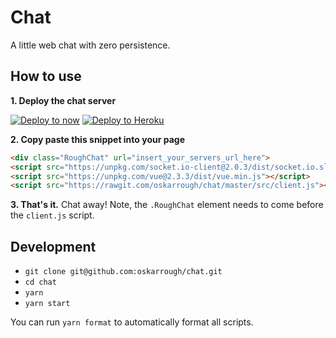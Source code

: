 # Chat

A little web chat with zero persistence.

## How to use

**1. Deploy the chat server**

[![Deploy to now](https://deploy.now.sh/static/button.svg)](https://deploy.now.sh/?repo=https://github.com/oskarrough/chat) [![Deploy to Heroku](https://www.herokucdn.com/deploy/button.svg)](https://heroku.com/deploy?template=https://github.com/oskarrough/chat)

**2. Copy paste this snippet into your page**

```html
<div class="RoughChat" url="insert_your_servers_url_here">
<script src="https://unpkg.com/socket.io-client@2.0.3/dist/socket.io.slim.js"></script>
<script src="https://unpkg.com/vue@2.3.3/dist/vue.min.js"></script>
<script src="https://rawgit.com/oskarrough/chat/master/src/client.js"></script>
```

**3. That's it.** Chat away! Note, the `.RoughChat` element needs to come before the `client.js` script.

## Development

- `git clone git@github.com:oskarrough/chat.git`
- `cd chat`
- `yarn`
- `yarn start`

You can run `yarn format` to automatically format all scripts.
